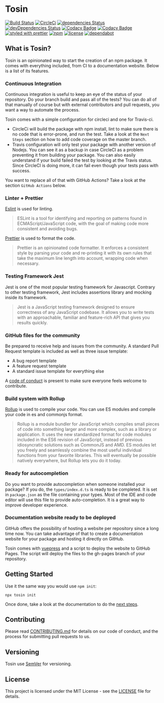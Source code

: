 # Tosin

[![Build Status](https://travis-ci.org/FullHuman/tosin.svg?branch=master)]()
[![CircleCi](https://circleci.com/gh/FullHuman/tosin/tree/master.svg?style=shield)]()
[![dependencies Status](https://david-dm.org/fullhuman/tosin/status.svg)](https://david-dm.org/fullhuman/tosin)
[![devDependencies Status](https://david-dm.org/fullhuman/tosin/dev-status.svg)](https://david-dm.org/fullhuman/tosin?type=dev)
[![Codacy Badge](https://api.codacy.com/project/badge/Grade/37bbf49b16c04764bfc26fb41a47aaed)](https://www.codacy.com/app/florielfedry/tosin?utm_source=github.com&amp;utm_medium=referral&amp;utm_content=FullHuman/tosin&amp;utm_campaign=Badge_Grade)
[![Codacy Badge](https://api.codacy.com/project/badge/Coverage/37bbf49b16c04764bfc26fb41a47aaed)](https://www.codacy.com/app/florielfedry/tosin?utm_source=github.com&utm_medium=referral&utm_content=FullHuman/tosin&utm_campaign=Badge_Coverage)
[![styled with prettier](https://img.shields.io/badge/styled_with-prettier-ff69b4.svg)](https://github.com/prettier/prettier)
[![npm](https://img.shields.io/npm/v/tosin.svg)](https://www.npmjs.com/package/tosin)
[![license](https://img.shields.io/github/license/fullhuman/tosin.svg)]()
[![dependabot](https://img.shields.io/badge/dependabot-enabled-brightgreen.svg?style=plastic&logo=dependabot)]()

## What is Tosin?

Tosin is an opinionated way to start the creation of an npm package. It comes with everything included, from CI to a documentation website. Below is a list of its features.

### Continuous Integration

Continuous integration is useful to keep an eye of the status of your repository. Do your branch build and pass all of the tests?
You can do all of that manually of course but with external contributors and pull requests, you want a way to automate the process.

Tosin comes with a simple configuration for circleci and one for Travis-ci.
- CircleCi will build the package with npm install, lint to make sure there is no code that is error-prone, and run the test. Take a look at the `Next Steps` section on how to add code coverage on the master branch.
- Travis configuration will only test your package with another version of Nodejs. You can see it as a backup in case CircleCI as a problem preventing it from building your package. You can also easily understand if your build failed the test by looking at the Travis status. Since CircleCI is doing more, it can fail even though your tests pass with success.

You want to replace all of that with GitHub Actions? Take a look at the section `GitHub Actions` below.

### Linter + Prettier

[Eslint](https://eslint.org/) is used for linting.
> ESLint is a tool for identifying and reporting on patterns found in ECMAScript/JavaScript code, with the goal of making code more consistent and avoiding bugs. 

[Prettier](https://prettier.io/) is used to format the code.
> Prettier is an opinionated code formatter. It enforces a consistent style by parsing your code and re-printing it with its own rules that take the maximum line length into account, wrapping code when necessary.

### Testing Framework Jest

Jest is one of the most popular testing framework for Javascript. Contrary to other testing framework, Jest includes assertions library and mocking inside its framework.
> Jest is a JavaScript testing framework designed to ensure correctness of any JavaScript codebase. It allows you to write tests with an approachable, familiar and feature-rich API that gives you results quickly.

### GitHub files for the community

Be prepared to receive help and issues from the community. A standard Pull Request template is included as well as three issue template:
- A bug report template
- A feature request template
- A standard issue template for everything else

A [code of conduct](https://www.contributor-covenant.org/) is present to make sure everyone feels welcome to contribute.

### Build system with Rollup

[Rollup](https://rollupjs.org/guide/en/) is used to compile your code. You can use ES modules and compile your code in es and commonjs format.

> Rollup is a module bundler for JavaScript which compiles small pieces of code into something larger and more complex, such as a library or application. It uses the new standardized format for code modules included in the ES6 revision of JavaScript, instead of previous idiosyncratic solutions such as CommonJS and AMD. ES modules let you freely and seamlessly combine the most useful individual functions from your favorite libraries. This will eventually be possible natively everywhere, but Rollup lets you do it today.

### Ready for autocompletion

Do you want to provide autocompletion when someone installed your package? If you do, the `types/index.d.ts` is ready to be completed.
It is set in `package.json` as the file containing your types. Most of the IDE and code editor will use this file to provide auto-completion.
It is a great way to improve developer experience.

### Documentation website ready to be deployed

GitHub offers the possibility of hosting a website per repository since a long time now. You can take advantage of that to create a documentation website for your package and hosting it directly on GitHub.

Tosin comes with [vuepress](https://vuepress.vuejs.org/) and a script to deploy the website to GitHub Pages. The script will deploy the files to the gh-pages branch of your repository.

## Getting Started

Use it the same way you would use `npm init`:

```
npx tosin init
```

Once done, take a look at the documentation to do the [next steps](https://fullhuman.github.io/tosin/Guide.html#next-steps).

## Contributing

Please read [CONTRIBUTING.md](./CONTRIBUTING.md) for details on our code of
conduct, and the process for submitting pull requests to us.

## Versioning

Tosin use [SemVer](http://semver.org/) for versioning.

## License

This project is licensed under the MIT License - see the [LICENSE](LICENSE) file
for details.
